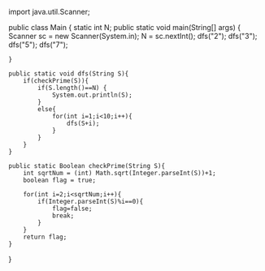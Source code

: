 import java.util.Scanner;

public class Main {
    static int N;
    public static void main(String[] args) {
        Scanner sc = new Scanner(System.in);
        N = sc.nextInt();
        dfs("2");
        dfs("3");
        dfs("5");
        dfs("7");

    }

    public static void dfs(String S){
        if(checkPrime(S)){
            if(S.length()==N) {
                System.out.println(S);
            }
            else{
                for(int i=1;i<10;i++){
                    dfs(S+i);
                }
            }
        }
    }

    public static Boolean checkPrime(String S){
        int sqrtNum = (int) Math.sqrt(Integer.parseInt(S))+1;
        boolean flag = true;

        for(int i=2;i<sqrtNum;i++){
            if(Integer.parseInt(S)%i==0){
                flag=false;
                break;
            }
        }
        return flag;
    }

}
